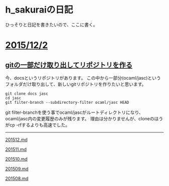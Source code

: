 # h_sakuraiの日記

ひっそりと日記を書きたいので、ここに書く。

# <a name="2"></a> [2015/12/2](#2)

## <a name="2-1"></a> [gitの一部だけ取り出してリポジトリを作る](http://hsk.github.io/diary/201512#2-1)

今、docsというリポジトリがあります。
この中から一部分(ocaml/jasc)というフォルダだけ取り出して、新しいgitリポジトリを作りたいと思います。

	git clone docs jasc
	cd jasc
	git filter-branch --subdirectory-filter ocaml/jasc HEAD

git filter-branchを使う事でocaml/jascがルートディレクトリになり、ocaml/jasc内の変更履歴のみが残ります。
理由は分かりませんが、cloneのほうがcp -rfするよりも高速でした。


----

[201512.md](201512.md)

[201511.md](201511.md)

[201510.md](201510.md)

[201509.md](201509.md)

[201508.md](201508.md)
